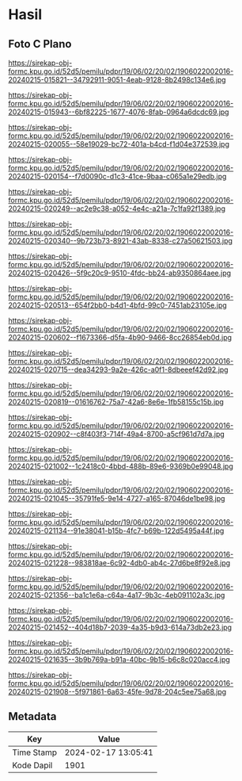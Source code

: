 # Hasil

## Foto C Plano

https://sirekap-obj-formc.kpu.go.id/52d5/pemilu/pdpr/19/06/02/20/02/1906022002016-20240215-015821--34792911-9051-4eab-9128-8b2498c134e6.jpg

https://sirekap-obj-formc.kpu.go.id/52d5/pemilu/pdpr/19/06/02/20/02/1906022002016-20240215-015943--6bf82225-1677-4076-8fab-0964a6dcdc69.jpg

https://sirekap-obj-formc.kpu.go.id/52d5/pemilu/pdpr/19/06/02/20/02/1906022002016-20240215-020055--58e19029-bc72-401a-b4cd-f1d04e372539.jpg

https://sirekap-obj-formc.kpu.go.id/52d5/pemilu/pdpr/19/06/02/20/02/1906022002016-20240215-020154--f7d0090c-d1c3-41ce-9baa-c065a1e29edb.jpg

https://sirekap-obj-formc.kpu.go.id/52d5/pemilu/pdpr/19/06/02/20/02/1906022002016-20240215-020249--ac2e9c38-a052-4e4c-a21a-7c1fa92f1389.jpg

https://sirekap-obj-formc.kpu.go.id/52d5/pemilu/pdpr/19/06/02/20/02/1906022002016-20240215-020340--9b723b73-8921-43ab-8338-c27a50621503.jpg

https://sirekap-obj-formc.kpu.go.id/52d5/pemilu/pdpr/19/06/02/20/02/1906022002016-20240215-020426--5f9c20c9-9510-4fdc-bb24-ab9350864aee.jpg

https://sirekap-obj-formc.kpu.go.id/52d5/pemilu/pdpr/19/06/02/20/02/1906022002016-20240215-020513--654f2bb0-b4d1-4bfd-99c0-7451ab23105e.jpg

https://sirekap-obj-formc.kpu.go.id/52d5/pemilu/pdpr/19/06/02/20/02/1906022002016-20240215-020602--f1673366-d5fa-4b90-9466-8cc26854eb0d.jpg

https://sirekap-obj-formc.kpu.go.id/52d5/pemilu/pdpr/19/06/02/20/02/1906022002016-20240215-020715--dea34293-9a2e-426c-a0f1-8dbeeef42d92.jpg

https://sirekap-obj-formc.kpu.go.id/52d5/pemilu/pdpr/19/06/02/20/02/1906022002016-20240215-020819--01616762-75a7-42a6-8e6e-1fb58155c15b.jpg

https://sirekap-obj-formc.kpu.go.id/52d5/pemilu/pdpr/19/06/02/20/02/1906022002016-20240215-020902--c8f403f3-714f-49a4-8700-a5cf961d7d7a.jpg

https://sirekap-obj-formc.kpu.go.id/52d5/pemilu/pdpr/19/06/02/20/02/1906022002016-20240215-021002--1c2418c0-4bbd-488b-89e6-9369b0e99048.jpg

https://sirekap-obj-formc.kpu.go.id/52d5/pemilu/pdpr/19/06/02/20/02/1906022002016-20240215-021045--35791fe5-9e14-4727-a165-87046de1be98.jpg

https://sirekap-obj-formc.kpu.go.id/52d5/pemilu/pdpr/19/06/02/20/02/1906022002016-20240215-021134--91e38041-b15b-4fc7-b69b-122d5495a44f.jpg

https://sirekap-obj-formc.kpu.go.id/52d5/pemilu/pdpr/19/06/02/20/02/1906022002016-20240215-021228--983818ae-6c92-4db0-ab4c-27d6be8f92e8.jpg

https://sirekap-obj-formc.kpu.go.id/52d5/pemilu/pdpr/19/06/02/20/02/1906022002016-20240215-021356--ba1c1e6a-c64a-4a17-9b3c-4eb091102a3c.jpg

https://sirekap-obj-formc.kpu.go.id/52d5/pemilu/pdpr/19/06/02/20/02/1906022002016-20240215-021452--404d18b7-2039-4a35-b9d3-614a73db2e23.jpg

https://sirekap-obj-formc.kpu.go.id/52d5/pemilu/pdpr/19/06/02/20/02/1906022002016-20240215-021635--3b9b769a-b91a-40bc-9b15-b6c8c020acc4.jpg

https://sirekap-obj-formc.kpu.go.id/52d5/pemilu/pdpr/19/06/02/20/02/1906022002016-20240215-021908--5f971861-6a63-45fe-9d78-204c5ee75a68.jpg


## Metadata

| Key        | Value               |
| ---------- | ------------------- |
| Time Stamp | 2024-02-17 13:05:41 |
| Kode Dapil | 1901                |



